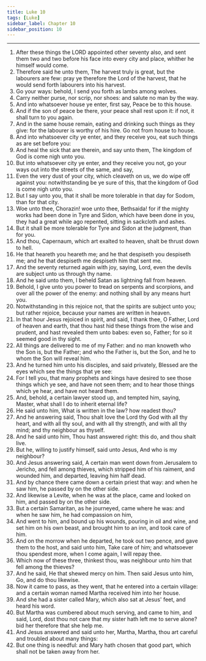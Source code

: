 ```yaml
---
title: Luke 10
tags: [Luke]
sidebar_label: Chapter 10
sidebar_position: 10
---
```


---
1. After these things the LORD appointed other seventy also, and sent them two and two before his face into every city and place, whither he himself would come.
2. Therefore said he unto them, The harvest truly is great, but the labourers are few: pray ye therefore the Lord of the harvest, that he would send forth labourers into his harvest.
3. Go your ways: behold, I send you forth as lambs among wolves.
4. Carry neither purse, nor scrip, nor shoes: and salute no man by the way.
5. And into whatsoever house ye enter, first say, Peace be to this house.
6. And if the son of peace be there, your peace shall rest upon it: if not, it shall turn to you again.
7. And in the same house remain, eating and drinking such things as they give: for the labourer is worthy of his hire. Go not from house to house.
8. And into whatsoever city ye enter, and they receive you, eat such things as are set before you:
9. And heal the sick that are therein, and say unto them, The kingdom of God is come nigh unto you.
10. But into whatsoever city ye enter, and they receive you not, go your ways out into the streets of the same, and say,
11. Even the very dust of your city, which cleaveth on us, we do wipe off against you: notwithstanding be ye sure of this, that the kingdom of God is come nigh unto you.
12. But I say unto you, that it shall be more tolerable in that day for Sodom, than for that city.
13. Woe unto thee, Chorazin! woe unto thee, Bethsaida! for if the mighty works had been done in Tyre and Sidon, which have been done in you, they had a great while ago repented, sitting in sackcloth and ashes.
14. But it shall be more tolerable for Tyre and Sidon at the judgment, than for you.
15. And thou, Capernaum, which art exalted to heaven, shalt be thrust down to hell.
16. He that heareth you heareth me; and he that despiseth you despiseth me; and he that despiseth me despiseth him that sent me.
17. And the seventy returned again with joy, saying, Lord, even the devils are subject unto us through thy name.
18. And he said unto them, I beheld Satan as lightning fall from heaven.
19. Behold, I give unto you power to tread on serpents and scorpions, and over all the power of the enemy: and nothing shall by any means hurt you.
20. Notwithstanding in this rejoice not, that the spirits are subject unto you; but rather rejoice, because your names are written in heaven.
21. In that hour Jesus rejoiced in spirit, and said, I thank thee, O Father, Lord of heaven and earth, that thou hast hid these things from the wise and prudent, and hast revealed them unto babes: even so, Father; for so it seemed good in thy sight.
22. All things are delivered to me of my Father: and no man knoweth who the Son is, but the Father; and who the Father is, but the Son, and he to whom the Son will reveal him.
23. And he turned him unto his disciples, and said privately, Blessed are the eyes which see the things that ye see:
24. For I tell you, that many prophets and kings have desired to see those things which ye see, and have not seen them; and to hear those things which ye hear, and have not heard them.
25. And, behold, a certain lawyer stood up, and tempted him, saying, Master, what shall I do to inherit eternal life?
26. He said unto him, What is written in the law? how readest thou?
27. And he answering said, Thou shalt love the Lord thy God with all thy heart, and with all thy soul, and with all thy strength, and with all thy mind; and thy neighbour as thyself.
28. And he said unto him, Thou hast answered right: this do, and thou shalt live.
29. But he, willing to justify himself, said unto Jesus, And who is my neighbour?
30. And Jesus answering said, A certain man went down from Jerusalem to Jericho, and fell among thieves, which stripped him of his raiment, and wounded him, and departed, leaving him half dead.
31. And by chance there came down a certain priest that way: and when he saw him, he passed by on the other side.
32. And likewise a Levite, when he was at the place, came and looked on him, and passed by on the other side.
33. But a certain Samaritan, as he journeyed, came where he was: and when he saw him, he had compassion on him,
34. And went to him, and bound up his wounds, pouring in oil and wine, and set him on his own beast, and brought him to an inn, and took care of him.
35. And on the morrow when he departed, he took out two pence, and gave them to the host, and said unto him, Take care of him; and whatsoever thou spendest more, when I come again, I will repay thee.
36. Which now of these three, thinkest thou, was neighbour unto him that fell among the thieves?
37. And he said, He that shewed mercy on him. Then said Jesus unto him, Go, and do thou likewise.
38. Now it came to pass, as they went, that he entered into a certain village: and a certain woman named Martha received him into her house.
39. And she had a sister called Mary, which also sat at Jesus' feet, and heard his word.
40. But Martha was cumbered about much serving, and came to him, and said, Lord, dost thou not care that my sister hath left me to serve alone? bid her therefore that she help me.
41. And Jesus answered and said unto her, Martha, Martha, thou art careful and troubled about many things:
42. But one thing is needful: and Mary hath chosen that good part, which shall not be taken away from her.